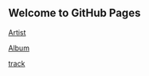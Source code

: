 ## Welcome to GitHub Pages


[Artist](spotify:artist:2WjvvwAX0mdWwq3aFuUdtc)




[Album](spotify:album:6F8SVqxCOTYCXYwxWllYSP)




[track](spotify:track:1brwdYwjltrJo7WHpIvbYt)



